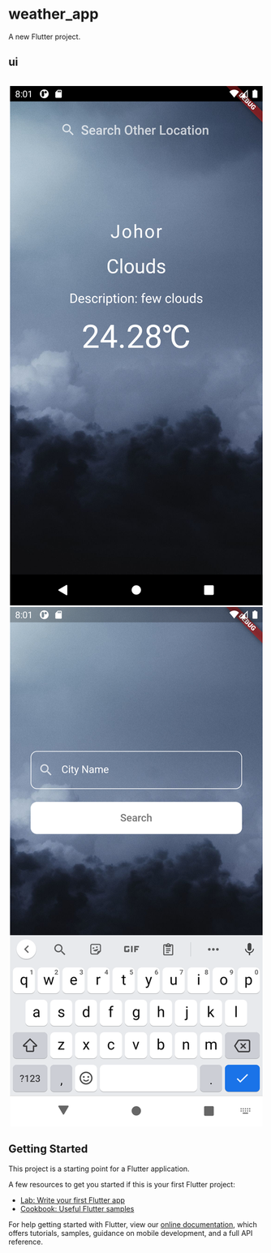 # weather_app

A new Flutter project.

## ui

<p align="center">
  <br>
  <img  src="./images/ss1.png" alt="ui">
  <img  src="./images/ss2.png" alt="ui2">
  <br>
</p>

## Getting Started

This project is a starting point for a Flutter application.

A few resources to get you started if this is your first Flutter project:

- [Lab: Write your first Flutter app](https://flutter.dev/docs/get-started/codelab)
- [Cookbook: Useful Flutter samples](https://flutter.dev/docs/cookbook)

For help getting started with Flutter, view our
[online documentation](https://flutter.dev/docs), which offers tutorials,
samples, guidance on mobile development, and a full API reference.
